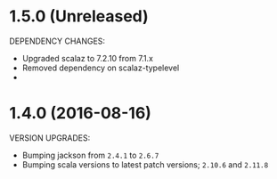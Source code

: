 # 1.5.0 (Unreleased)

DEPENDENCY CHANGES:

- Upgraded scalaz to 7.2.10 from 7.1.x
- Removed dependency on scalaz-typelevel
- 

# 1.4.0 (2016-08-16)

VERSION UPGRADES:

- Bumping jackson from `2.4.1` to `2.6.7`
- Bumping scala versions to latest patch versions; `2.10.6` and `2.11.8`
